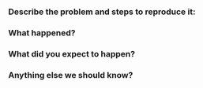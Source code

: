 ### Describe the problem and steps to reproduce it:

<!-- Please include as many details as possible. -->

### What happened?

### What did you expect to happen?

### Anything else we should know?

<!-- Please include a link to the page, screenshots and any relevant files. -->
